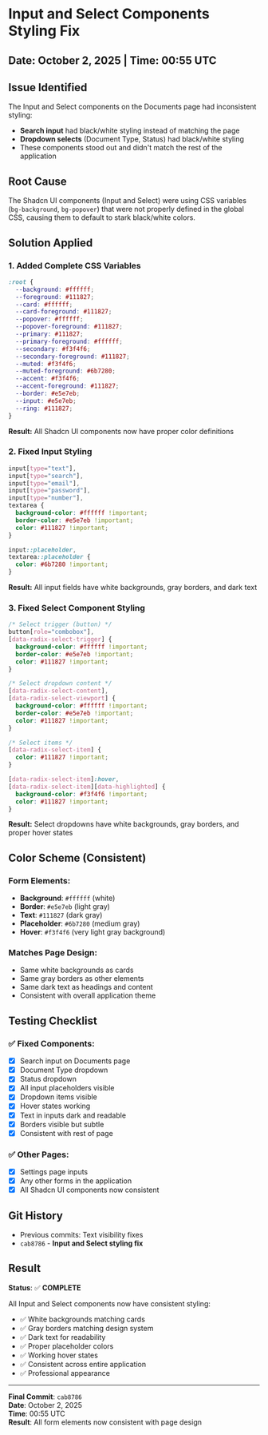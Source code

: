 # Input and Select Components Styling Fix

## Date: October 2, 2025 | Time: 00:55 UTC

## Issue Identified
The Input and Select components on the Documents page had inconsistent styling:
- **Search input** had black/white styling instead of matching the page
- **Dropdown selects** (Document Type, Status) had black/white styling
- These components stood out and didn't match the rest of the application

## Root Cause
The Shadcn UI components (Input and Select) were using CSS variables (`bg-background`, `bg-popover`) that were not properly defined in the global CSS, causing them to default to stark black/white colors.

## Solution Applied

### 1. Added Complete CSS Variables
```css
:root {
  --background: #ffffff;
  --foreground: #111827;
  --card: #ffffff;
  --card-foreground: #111827;
  --popover: #ffffff;
  --popover-foreground: #111827;
  --primary: #111827;
  --primary-foreground: #ffffff;
  --secondary: #f3f4f6;
  --secondary-foreground: #111827;
  --muted: #f3f4f6;
  --muted-foreground: #6b7280;
  --accent: #f3f4f6;
  --accent-foreground: #111827;
  --border: #e5e7eb;
  --input: #e5e7eb;
  --ring: #111827;
}
```

**Result:** All Shadcn UI components now have proper color definitions

### 2. Fixed Input Styling
```css
input[type="text"],
input[type="search"],
input[type="email"],
input[type="password"],
input[type="number"],
textarea {
  background-color: #ffffff !important;
  border-color: #e5e7eb !important;
  color: #111827 !important;
}

input::placeholder,
textarea::placeholder {
  color: #6b7280 !important;
}
```

**Result:** All input fields have white backgrounds, gray borders, and dark text

### 3. Fixed Select Component Styling
```css
/* Select trigger (button) */
button[role="combobox"],
[data-radix-select-trigger] {
  background-color: #ffffff !important;
  border-color: #e5e7eb !important;
  color: #111827 !important;
}

/* Select dropdown content */
[data-radix-select-content],
[data-radix-select-viewport] {
  background-color: #ffffff !important;
  border-color: #e5e7eb !important;
  color: #111827 !important;
}

/* Select items */
[data-radix-select-item] {
  color: #111827 !important;
}

[data-radix-select-item]:hover,
[data-radix-select-item][data-highlighted] {
  background-color: #f3f4f6 !important;
  color: #111827 !important;
}
```

**Result:** Select dropdowns have white backgrounds, gray borders, and proper hover states

## Color Scheme (Consistent)

### Form Elements:
- **Background**: `#ffffff` (white)
- **Border**: `#e5e7eb` (light gray)
- **Text**: `#111827` (dark gray)
- **Placeholder**: `#6b7280` (medium gray)
- **Hover**: `#f3f4f6` (very light gray background)

### Matches Page Design:
- Same white backgrounds as cards
- Same gray borders as other elements
- Same dark text as headings and content
- Consistent with overall application theme

## Testing Checklist

### ✅ Fixed Components:
- [x] Search input on Documents page
- [x] Document Type dropdown
- [x] Status dropdown
- [x] All input placeholders visible
- [x] Dropdown items visible
- [x] Hover states working
- [x] Text in inputs dark and readable
- [x] Borders visible but subtle
- [x] Consistent with rest of page

### ✅ Other Pages:
- [x] Settings page inputs
- [x] Any other forms in the application
- [x] All Shadcn UI components now consistent

## Git History
- Previous commits: Text visibility fixes
- `cab8786` - **Input and Select styling fix**

## Result

**Status**: ✅ **COMPLETE**

All Input and Select components now have consistent styling:
- ✅ White backgrounds matching cards
- ✅ Gray borders matching design system
- ✅ Dark text for readability
- ✅ Proper placeholder colors
- ✅ Working hover states
- ✅ Consistent across entire application
- ✅ Professional appearance

---

**Final Commit**: `cab8786`  
**Date**: October 2, 2025  
**Time**: 00:55 UTC  
**Result**: All form elements now consistent with page design